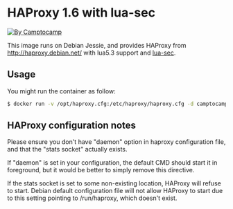 HAProxy 1.6 with lua-sec
========================
[![By Camptocamp](https://img.shields.io/badge/by-camptocamp-fb7047.svg)](http://www.camptocamp.com)

This image runs on Debian Jessie, and provides HAProxy from http://haproxy.debian.net/
with lua5.3 support and [lua-sec](https://github.com/brunoos/luasec).

Usage
-----

You might run the container as follow:
```Bash
$ docker run -v /opt/haproxy.cfg:/etc/haproxy/haproxy.cfg -d camptocamp/haproxy-luasec
```

HAProxy configuration notes
---------------------------
Please ensure you don't have "daemon" option in haproxy configuration file, and that the "stats socket" actually exists.

If "daemon" is set in your configuration, the default CMD should start it in foreground, but it would be better to simply
remove this directive.

If the stats socket is set to some non-existing location, HAProxy will refuse to start. Debian default configuration file will not
allow HAProxy to start due to this setting pointing to /run/haproxy, which doesn't exist.
